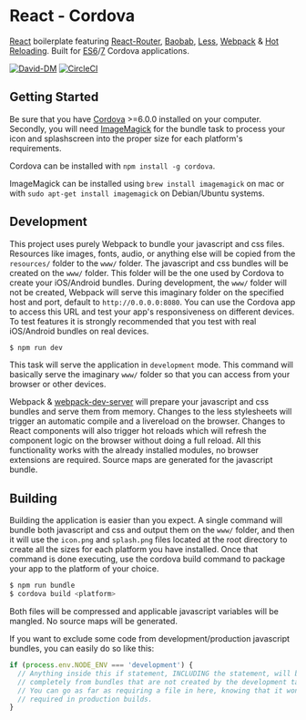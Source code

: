 # React - Cordova
[React](https://facebook.github.io/react/) boilerplate featuring [React-Router](https://github.com/reactjs/react-router), [Baobab](https://github.com/Yomguithereal/baobab), [Less](http://lesscss.org/), [Webpack](https://webpack.github.io/docs/) & [Hot Reloading](https://github.com/gaearon/react-hot-loader). Built for [ES6](https://github.com/lukehoban/es6features)/[7](https://github.com/hemanth/es7-features) Cordova applications.

[![David-DM](https://david-dm.org/AlexKvazosMx/React-Cordova.svg)](https://david-dm.org/AlexKvazosMx/React-Cordova)
[![CircleCI](https://circleci.com/gh/AlexKvazosMx/React-Cordova/tree/master.svg?style=svg)](https://circleci.com/gh/AlexKvazosMx/React-Cordova/tree/master)


## Getting Started
Be sure that you have [Cordova](https://cordova.apache.org/) >=6.0.0 installed on your computer. Secondly, you will need [ImageMagick](http://www.imagemagick.org/script/index.php) for the bundle task to process your icon and splashscreen into the proper size for each platform's requirements.

Cordova can be installed with `npm install -g cordova`.

ImageMagick can be installed using `brew install imagemagick` on mac or with `sudo apt-get install imagemagick` on Debian/Ubuntu systems.

## Development
This project uses purely Webpack to bundle your javascript and css files. Resources like images, fonts, audio, or anything else will be copied from the `resources/` folder to the `www/` folder. The javascript and css bundles will be created on the `www/` folder. This folder will be the one used by Cordova to create your iOS/Android bundles. During development, the `www/` folder will not be created, Webpack will serve this imaginary folder on the specified host and port, default to `http://0.0.0.0:8080`. You can use the Cordova app to access this URL and test your app's responsiveness on different devices. To test features it is strongly recommended that you test with real iOS/Android bundles on real devices.

```bash
$ npm run dev
```

This task will serve the application in `development` mode. This command will basically serve the imaginary `www/` folder so that you can access from your browser or other devices.

Webpack & [webpack-dev-server](https://webpack.github.io/docs/webpack-dev-server.html) will prepare your javascript and css bundles and serve them from memory. Changes to the less stylesheets will trigger an automatic compile and a livereload on the browser. Changes to React components will also trigger hot reloads which will refresh the component logic on the browser without doing a full reload. All this functionality works with the already installed modules, no browser extensions are required. Source maps are generated for the javascript bundle.

## Building
Building the application is easier than you expect. A single command will bundle both javascript and css and output them on the `www/` folder, and then it will use the `icon.png` and `splash.png` files located at the root directory to create all the sizes for each platform you have installed. Once that command is done executing, use the cordova build command to package your app to the platform of your choice.

```bash
$ npm run bundle
$ cordova build <platform>
```

Both files will be compressed and applicable javascript variables will be mangled. No source maps will be generated.

If you want to exclude some code from development/production javascript bundles, you can easily do so like this:

```javascript
if (process.env.NODE_ENV === 'development') {
  // Anything inside this if statement, INCLUDING the statement, will be removed
  // completely from bundles that are not created by the development task.
  // You can go as far as requiring a file in here, knowing that it wont be
  // required in production builds.
}
```
